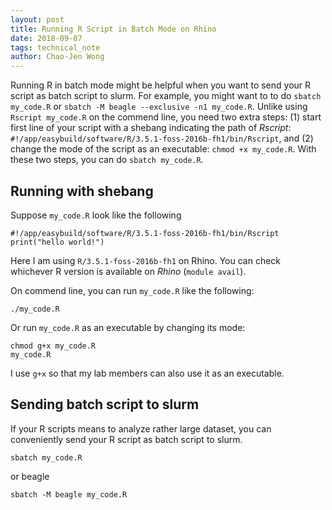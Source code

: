 ```yaml
---
layout: post
title: Running R Script in Batch Mode on Rhino
date: 2018-09-07
tags: technical_note
author: Chao-Jen Wong
---
```


Running R in batch mode might be helpful when you want to send your R script as batch script to slurm. For example, you might want to to do `sbatch my_code.R` or `sbatch -M beagle --exclusive -n1 my_code.R`. Unlike 
using `Rscript my_code.R` on the commend line, you need two extra steps: (1) start first line of your script with a shebang 
indicating the path of _Rscript_: `#!/app/easybuild/software/R/3.5.1-foss-2016b-fh1/bin/Rscript`, and (2) change the mode of the 
script as an executable: `chmod +x my_code.R`. With these two steps, you can do `sbatch my_code.R`.
    
## Running with shebang
Suppose `my_code.R` look like the following

```
#!/app/easybuild/software/R/3.5.1-foss-2016b-fh1/bin/Rscript
print("hello world!")
```
Here I am using `R/3.5.1-foss-2016b-fh1` on Rhino. You can check whichever R version is available on _Rhino_ (`module avail`). 

On commend line, you can run `my_code.R` like the following:
```
./my_code.R
```

Or run `my_code.R` as an executable by changing its mode:
```
chmod g+x my_code.R
my_code.R
```

I use `g+x` so that my lab members can also use it as an executable. 

## Sending batch script to slurm
If your R scripts means to analyze rather large dataset, you can conveniently send your R script as batch script to slurm. 

```
sbatch my_code.R
```
or beagle
```
sbatch -M beagle my_code.R
```

